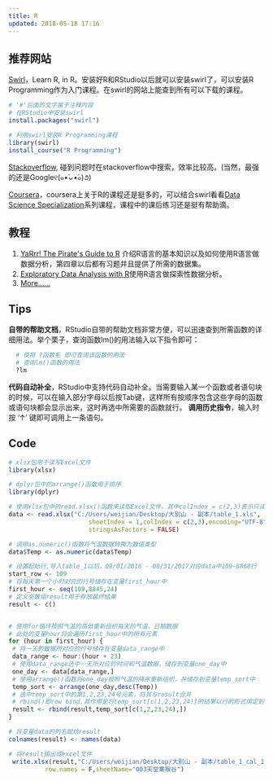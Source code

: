 ```yaml
---
title: R
updated: 2018-05-18 17:16
---
```




## 推荐网站
​[Swirl](http://swirlstats.com)，Learn R, in R。安装好R和RStudio以后就可以安装swirl了，可以安装R Programming作为入门课程。在swirl的网站上能查到所有可以下载的课程。
``` R
# '#'后面的文字属于注释内容
# 在RStudio中安装swirl
install.packages("swirl")

# 利用swirl安装R Programming课程
library(swirl)
install_course("R Programming")
```

[Stackoverflow](https://stackoverflow.com), 碰到问题时在stackoverflow中搜索，效率比较高。(当然，最强的还是Google୧(๑•̀⌄•́๑)૭)

[Coursera](https://www.coursera.org/)，coursera上关于R的课程还是挺多的，可以结合swirl看看[Data Science Specialization](https://www.coursera.org/specializations/jhu-data-science)系列课程，课程中的课后练习还是挺有帮助滴。
## 教程

 1. [YaRrr! The Pirate's Guide to R](https://bookdown.org/ndphillips/YaRrr/)  介绍R语言的基本知识以及如何使用R语言做数据分析，第四章以后都有习题并且提供了所需的数据集。
 2. [Exploratory Data Analysis with R](https://bookdown.org/rdpeng/exdata/)使用R语言做探索性数据分析。
 3. [More......](https://bookdown.org/)
## Tips
 **自带的帮助文档**，RStudio自带的帮助文档非常方便，可以迅速查到所需函数的详细用法。举个栗子，查询函数lm()的用法输入以下指令即可：
``` R
  # 使用 ?函数名 即可查询该函数的用法
  # 查询lm()函数的用法
  ?lm
```
**代码自动补全**，RStudio中支持代码自动补全。当需要输入某一个函数或者语句块的时候，可以在输入部分字母以后按Tab键，这样所有按顺序包含这些字母的函数或语句块都会显示出来，这时再选中所需要的函数就行。
  **调用历史指令**，输入时按  ‘↑’  键即可调用上一条语句。
## Code
 ``` R
 # xlsx包用于读写Excel文件
 library(xlsx)

 # dplyr包中的arrange()函数用于排序
 library(dplyr)

 # 使用xlsx包中的read.xlsx()函数来读取Excel文件，其中colIndex = c(2,3)表示只读取excel文件的2、3列；由于气温数据是String类型，最后一个参数阻止将其转化为Factor类型
 data <- read.xlsx("C:/Users/weijian/Desktop/大别山 - 副本/table_1.xls",
                       sheetIndex = 1,colIndex = c(2,3),encoding="UTF-8",
                       stringsAsFactors = FALSE)

 # 调用as.numeric()函数将气温数据转换为数值类型
 data$Temp <- as.numeric(data$Temp)

 # 设置起始行,导入table_1以后，09/01/2016 - 08/31/2017对应data中109~8868行
 start_row <- 109
 # 将每天第一个小时对应的行号储存在变量first_hour中
 first_hour <- seq(109,8845,24)
 # 定义空数组result用于存放最终结果
 result <- c()


 # 使用for循环按照气温的高低重新组织每天的气温、日期数据
 # 此处的变量hour将会遍历first_hour中的所有元素
 for (hour in first_hour) {
  # 将一天的数据所对应的行号储存在变量data_range中
  data_range <- hour:(hour + 23)
  # 使用data_range选中一天所对应的时间和气温数据，储存到变量one_day中
  one_day <- data[data_range,]
  # 使用arrange()函数将one_day按照气温的降序重新组织，并储存到变量temp_sort中
  temp_sort <- arrange(one_day,desc(Temp))
  # 选中temp_sort中的第1,2,23,24号元素，将其与result合并
  # rbind()即row bind,其作用是将temp_sort[c(1,2,23,24)]的结果以行的形式绑定到result中
  result <- rbind(result,temp_sort[c(1,2,23,24),])
}

 # 将变量data的列名赋给result
 colnames(result) <- names(data)

 # 将result输出成excel文件
  write.xlsx(result,"C:/Users/weijian/Desktop/大别山 - 副本/table_1_cal_1.xls",
           row.names = F,sheetName="003天堂寨猴谷")
 ```
